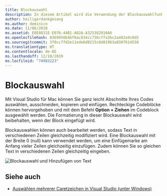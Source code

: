 ```yaml
---
title: Blockauswahl
description: In diesem Artikel wird die Verwendung der Blockauswahlfunktion in Visual Studio für Mac beschrieben.
author: heiligerdankgesang
ms.author: dominicn
ms.date: 11/06/2018
ms.assetid: E8E0831E-E076-44B1-A82A-A325382916A6
ms.openlocfilehash: 8369950b4bf6ac834cc736cffa3bc2a402a9c0d5
ms.sourcegitcommit: 370cc7fd2e11ede6d8215c8d81963a8307614550
ms.translationtype: HT
ms.contentlocale: de-DE
ms.lasthandoff: 12/10/2019
ms.locfileid: "74983223"
---
```

# <a name="block-selection"></a>Blockauswahl

Mit Visual Studio für Mac können Sie ganz leicht Abschnitte Ihres Codes auswählen, ausschneiden, kopieren und einfügen. Rechteckige Codeblöcke können hervorgehoben und mit dem Befehl **Option + Ziehen** im Codeblock ausgewählt werden. Die Formatierung in dieser Blockauswahl wird beibehalten, wenn der Block eingefügt wird.

Blockauswahlen können auch bearbeitet werden, sodass Text in verschiedenen Zeilen gleichzeitig modifiziert wird. Eine Blockauswahl mit der Breite 0 (null) kann verwendet werden, um eine Einfügemarke am Anfang vieler Zeilen gleichzeitig einzufügen. Zudem können Sie so gleichen Text in verschiedenen Zeilen gleichzeitig eingeben.

![Blockauswahl und Hinzufügen von Text](media/source-editor-image16.png)

## <a name="see-also"></a>Siehe auch

- [Auswählen mehrerer Caretzeichen in Visual Studio (unter Windows)](/visualstudio/ide/finding-and-replacing-text#multi-caret-selection)
